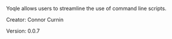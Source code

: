 Yoqle allows users to streamline the use of command line scripts.

Creator: Connor Curnin

Version: 0.0.7
